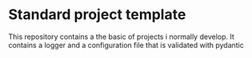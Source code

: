# Standard project template

This repository contains a the basic of projects i normally develop. It contains a logger and a configuration file that is validated with pydantic
